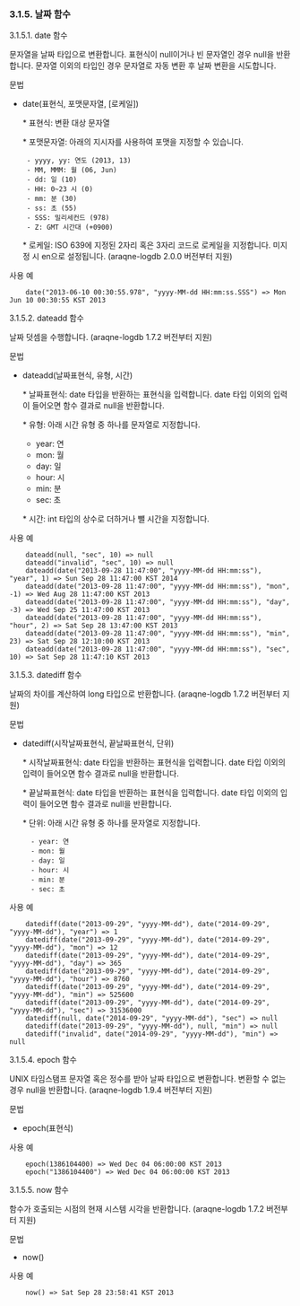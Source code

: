 ### 3.1.5. 날짜 함수

3.1.5.1. date 함수

문자열을 날짜 타입으로 변환합니다. 표현식이 null이거나 빈 문자열인 경우 null을 반환합니다. 문자열 이외의 타입인 경우 문자열로 자동 변환 후 날짜 변환을 시도합니다.

문법

* date(표현식, 포맷문자열, [로케일])

	\* 표현식: 변환 대상 문자열
    
	\* 포맷문자열: 아래의 지시자를 사용하여 포맷을 지정할 수 있습니다.
    
       - yyyy, yy: 연도 (2013, 13)
       - MM, MMM: 월 (06, Jun)
       - dd: 일 (10)
       - HH: 0~23 시 (0)
       - mm: 분 (30)
       - ss: 초 (55)
       - SSS: 밀리세컨드 (978)
       - Z: GMT 시간대 (+0900)

	\* 로케일: ISO 639에 지정된 2자리 혹은 3자리 코드로 로케일을 지정합니다. 미지정 시 en으로 설정됩니다. (araqne-logdb 2.0.0 버전부터 지원)

사용 예

~~~~
	date("2013-06-10 00:30:55.978", "yyyy-MM-dd HH:mm:ss.SSS") => Mon Jun 10 00:30:55 KST 2013
~~~~

3.1.5.2. dateadd 함수

날짜  덧셈을 수행합니다. (araqne-logdb 1.7.2 버전부터 지원)

문법

* dateadd(날짜표현식, 유형, 시간)

	\* 날짜표현식: date 타입을 반환하는 표현식을 입력합니다. date 타입 이외의 입력이 들어오면 함수 결과로 null을 반환합니다.
    
	\* 유형: 아래 시간 유형 중 하나를 문자열로 지정합니다.
    
    - year: 연
    - mon: 월
    - day: 일
    - hour: 시
    - min: 분
    - sec: 초

	\* 시간: int 타입의 상수로 더하거나 뺄 시간을 지정합니다.

사용 예

~~~~
	dateadd(null, "sec", 10) => null
	dateadd("invalid", "sec", 10) => null
	dateadd(date("2013-09-28 11:47:00", "yyyy-MM-dd HH:mm:ss"), "year", 1) => Sun Sep 28 11:47:00 KST 2014
	dateadd(date("2013-09-28 11:47:00", "yyyy-MM-dd HH:mm:ss"), "mon", -1) => Wed Aug 28 11:47:00 KST 2013
	dateadd(date("2013-09-28 11:47:00", "yyyy-MM-dd HH:mm:ss"), "day", -3) => Wed Sep 25 11:47:00 KST 2013
	dateadd(date("2013-09-28 11:47:00", "yyyy-MM-dd HH:mm:ss"), "hour", 2) => Sat Sep 28 13:47:00 KST 2013
	dateadd(date("2013-09-28 11:47:00", "yyyy-MM-dd HH:mm:ss"), "min", 23) => Sat Sep 28 12:10:00 KST 2013
	dateadd(date("2013-09-28 11:47:00", "yyyy-MM-dd HH:mm:ss"), "sec", 10) => Sat Sep 28 11:47:10 KST 2013
~~~~

3.1.5.3. datediff 함수

날짜의 차이를 계산하여 long 타입으로 반환합니다. (araqne-logdb 1.7.2 버전부터 지원)

문법

* datediff(시작날짜표현식, 끝날짜표현식, 단위)

	\* 시작날짜표현식: date 타입을 반환하는 표현식을 입력합니다. date 타입 이외의 입력이 들어오면 함수 결과로 null을 반환합니다.

	\* 끝날짜표현식: date 타입을 반환하는 표현식을 입력합니다. date 타입 이외의 입력이 들어오면 함수 결과로 null을 반환합니다.

	\* 단위: 아래 시간 유형 중 하나를 문자열로 지정합니다.

    	- year: 연
    	- mon: 월
    	- day: 일
    	- hour: 시
		- min: 분
		- sec: 초

사용 예

~~~~
	datediff(date("2013-09-29", "yyyy-MM-dd"), date("2014-09-29", "yyyy-MM-dd"), "year") => 1
	datediff(date("2013-09-29", "yyyy-MM-dd"), date("2014-09-29", "yyyy-MM-dd"), "mon") => 12
	datediff(date("2013-09-29", "yyyy-MM-dd"), date("2014-09-29", "yyyy-MM-dd"), "day") => 365
	datediff(date("2013-09-29", "yyyy-MM-dd"), date("2014-09-29", "yyyy-MM-dd"), "hour") => 8760
	datediff(date("2013-09-29", "yyyy-MM-dd"), date("2014-09-29", "yyyy-MM-dd"), "min") => 525600
	datediff(date("2013-09-29", "yyyy-MM-dd"), date("2014-09-29", "yyyy-MM-dd"), "sec") => 31536000
	datediff(null, date("2014-09-29", "yyyy-MM-dd"), "sec") => null
	datediff(date("2013-09-29", "yyyy-MM-dd"), null, "min") => null
	datediff("invalid", date("2014-09-29", "yyyy-MM-dd"), "min") => null
~~~~

3.1.5.4. epoch 함수

UNIX 타임스탬프 문자열 혹은 정수를 받아 날짜 타입으로 변환합니다. 변환할 수 없는 경우 null을 반환합니다. (araqne-logdb 1.9.4 버전부터 지원)

문법

* epoch(표현식)

사용 예

~~~~
	epoch(1386104400) => Wed Dec 04 06:00:00 KST 2013
	epoch("1386104400") => Wed Dec 04 06:00:00 KST 2013
~~~~

3.1.5.5. now 함수

함수가 호출되는 시점의 현재 시스템 시각을 반환합니다. (araqne-logdb 1.7.2 버전부터 지원)

문법

* now()

사용 예

~~~~
	now() => Sat Sep 28 23:58:41 KST 2013
~~~~



